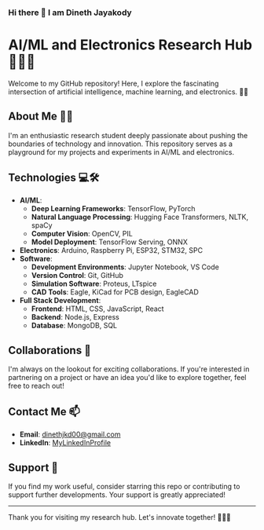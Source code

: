 ### Hi there 👋 I am Dineth Jayakody

<!--
**dineth99-bit/dineth99-bit** is a ✨ _special_ ✨ repository because its `README.md` (this file) appears on your GitHub profile.

Here are some ideas to get you started:

- 🔭 I’m currently working on ...
- 🌱 I’m currently learning ...
- 👯 I’m looking to collaborate on ...
- 🤔 I’m looking for help with ...
- 💬 Ask me about ...
- 📫 How to reach me: ...
- 😄 Pronouns: ...
- ⚡ Fun fact: ...
-->
# AI/ML and Electronics Research Hub 👩‍🔬🤖

Welcome to my GitHub repository! Here, I explore the fascinating intersection of artificial intelligence, machine learning, and electronics. 🧠💡

## About Me 🙋‍♂️

I'm an enthusiastic research student deeply passionate about pushing the boundaries of technology and innovation. This repository serves as a playground for my projects and experiments in AI/ML and electronics.

## Technologies 💻🛠️

- **AI/ML**:
  - **Deep Learning Frameworks**: TensorFlow, PyTorch
  - **Natural Language Processing**: Hugging Face Transformers, NLTK, spaCy
  - **Computer Vision**: OpenCV, PIL
  - **Model Deployment**: TensorFlow Serving, ONNX
- **Electronics**: Arduino, Raspberry Pi, ESP32, STM32, SPC
- **Software**:
  - **Development Environments**: Jupyter Notebook, VS Code
  - **Version Control**: Git, GitHub
  - **Simulation Software**: Proteus, LTspice
  - **CAD Tools**: Eagle, KiCad for PCB design, EagleCAD
- **Full Stack Development**:
  - **Frontend**: HTML, CSS, JavaScript, React
  - **Backend**: Node.js, Express
  - **Database**: MongoDB, SQL


## Collaborations 🤝

I'm always on the lookout for exciting collaborations. If you're interested in partnering on a project or have an idea you'd like to explore together, feel free to reach out!

## Contact Me 📫

- **Email**: [dinethjkd00@gmail.com](dinethjkd00@gmail.com)
- **LinkedIn**: [MyLinkedInProfile](https://www.linkedin.com/in/dineth-jayakody-30977b196/)

## Support 💖

If you find my work useful, consider starring this repo or contributing to support further developments. Your support is greatly appreciated!

---
Thank you for visiting my research hub. Let's innovate together! 🌟👩‍🔬

